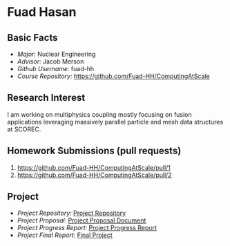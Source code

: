 # Fuad Hasan


## Basic Facts
- *Major:* Nuclear Engineering
- *Advisor:* Jacob Merson
- *Github Username:* fuad-hh
- *Course Repository:* https://github.com/Fuad-HH/ComputingAtScale


## Research Interest
I am working on multiphysics coupling mostly focusing on fusion applications leveraging massively parallel particle and mesh data structures at SCOREC.


## Homework Submissions (pull requests)
1. https://github.com/Fuad-HH/ComputingAtScale/pull/1
2. https://github.com/Fuad-HH/ComputingAtScale/pull/2


## Project
- *Project Repository:* [Project Repository](https://github.com/Fuad-HH/PumiUMTally) 
- *Project Proposal:* [Project Proposal Document](https://docs.google.com/document/d/e/2PACX-1vS5VLUP6L8zy7M8xlVBrnL63vLP1DMbC0_ZbQ8ySqLgsN-Qp9Jp36I-zD3Q9lXCBi_kOEBui9ji3KgC/pub) 
- *Project Progress Report:* [Project Progress Report](https://docs.google.com/document/d/1tAKpOJzcpo5EUlCQk7LYicYD8eWOoaPX1WOC9h3-wJU/edit?usp=sharing)
- *Project Final Report:* [Final Project](./final-report/final-report-FuadHasan.pdf)
